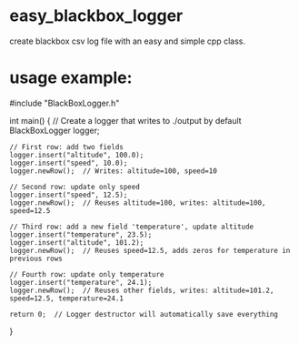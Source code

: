 # easy_blackbox_logger
create blackbox csv log file with  an easy and simple cpp class.


# usage example:

#include "BlackBoxLogger.h"

int main() {
    // Create a logger that writes to ./output by default
    BlackBoxLogger logger;

    // First row: add two fields
    logger.insert("altitude", 100.0);
    logger.insert("speed", 10.0);
    logger.newRow();  // Writes: altitude=100, speed=10

    // Second row: update only speed
    logger.insert("speed", 12.5);
    logger.newRow();  // Reuses altitude=100, writes: altitude=100, speed=12.5

    // Third row: add a new field 'temperature', update altitude
    logger.insert("temperature", 23.5);
    logger.insert("altitude", 101.2);
    logger.newRow();  // Reuses speed=12.5, adds zeros for temperature in previous rows

    // Fourth row: update only temperature
    logger.insert("temperature", 24.1);
    logger.newRow();  // Reuses other fields, writes: altitude=101.2, speed=12.5, temperature=24.1

    return 0;  // Logger destructor will automatically save everything
}
